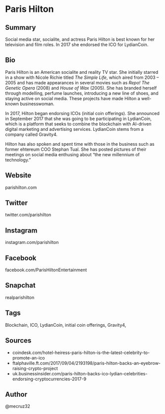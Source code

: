 # Paris Hilton

## Summary
Social media star, socialite, and actress Paris Hilton is best known for her television and film roles. In 2017 she endorsed the ICO for LydianCoin. 

## Bio
Paris Hilton is an American socialite and reality TV star. She initially starred in a show with Nicole Richie titled *The Simple Life*, which aired from 2003 – 2005 and has made appearances in several movies such as *Repo! The Genetic Opera* (2008) and *House of Wax* (2005). She has branded herself through modelling, perfume launches, introducing a new line of shoes, and staying active on social media. These projects have made Hilton a well-known businesswoman.

In 2017, Hilton began endorsing ICOs (initial coin offerings). She announced in September 2017 that she was going to be participating in LydianCoin, which is a platform that seeks to combine the blockchain with AI-driven digital marketing and advertising services. LydianCoin stems from a company called Gravity4.

Hilton has also spoken and spent time with those in the business such as former ehtereum COO Stephan Tual. She has posted pictures of their meetings on social media enthusing about “the new millennium of technology.”

## Website
parishilton.com

## Twitter
twitter.com/parishilton

## Instagram
instagram.com/parishilton

## Facebook
facebook.com/ParisHiltonEntertainment

## Snapchat
realparishilton

## Tags
Blockchain, ICO, LydianCoin, initial coin offerings, Gravity4,

## Sources
- coindesk.com/hotel-heiress-paris-hilton-is-the-latest-celebrity-to-promote-an-ico
- ftalphaville.ft.com/2017/09/04/2193198/paris-hilton-backs-an-eyebrow-raising-crypto-project
- uk.businessinsider.com/paris-hilton-backs-ico-lydian-celebrities-endorsing-cryptocurrencies-2017-9

## Author
@mecruz32
